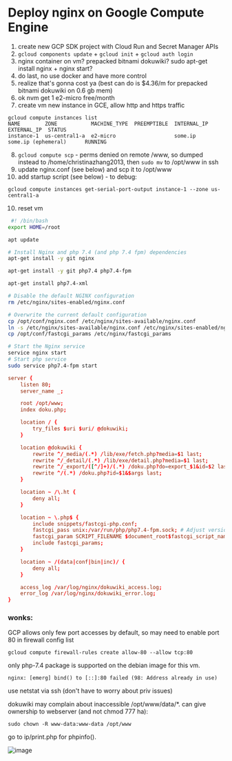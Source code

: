 # Deploy nginx on Google Compute Engine

1. create new GCP SDK project with Cloud Run and Secret Manager APIs
2. `gcloud components update` + `gcloud init` + `gcloud auth login`
3. nginx container on vm? prepacked bitnami dokuwiki? sudo apt-get install nginx + nginx start?
4. do last, no use docker and have more control
5. realize that's gonna cost ya (best can do is $4.36/m for prepacked bitnami dokuwiki on 0.6 gb mem)
6. ok nvm get 1 e2-micro free/month
7. create vm new instance in GCE, allow http and https traffic

```
gcloud compute instances list
NAME        ZONE           MACHINE_TYPE  PREEMPTIBLE  INTERNAL_IP  EXTERNAL_IP  STATUS
instance-1  us-central1-a  e2-micro                   some.ip      some.ip (ephemeral)      RUNNING
```
8. `gcloud compute scp` - perms denied on remote /www, so dumped instead to /home/christinazhang2013, then `sudo mv` to /opt/www in ssh
9. update nginx.conf (see below) and scp it to /opt/www
10. add startup script (see below) - to debug: 

```
gcloud compute instances get-serial-port-output instance-1 --zone us-central1-a
```

10. reset vm


```sh
 #! /bin/bash
export HOME=/root

apt update                                           

# Install Nginx and php 7.4 (and php 7.4 fpm) dependencies
apt-get install -y git nginx 

apt-get install -y git php7.4 php7.4-fpm

apt-get install php7.4-xml

# Disable the default NGINX configuration
rm /etc/nginx/sites-enabled/nginx.conf

# Overwrite the current default configuration
cp /opt/conf/nginx.conf /etc/nginx/sites-available/nginx.conf
ln -s /etc/nginx/sites-available/nginx.conf /etc/nginx/sites-enabled/nginx.conf
cp /opt/conf/fastcgi_params /etc/nginx/fastcgi_params

# Start the Nginx service
service nginx start
# Start php service
sudo service php7.4-fpm start
```



```conf
server {
    listen 80;
    server_name _;

    root /opt/www;
    index doku.php;

    location / {
        try_files $uri $uri/ @dokuwiki;
    }

    location @dokuwiki {
        rewrite ^/_media/(.*) /lib/exe/fetch.php?media=$1 last;
        rewrite ^/_detail/(.*) /lib/exe/detail.php?media=$1 last;
        rewrite ^/_export/([^/]+)/(.*) /doku.php?do=export_$1&id=$2 last;
        rewrite ^/(.*) /doku.php?id=$1&$args last;
    }

    location ~ /\.ht {
        deny all;
    }

    location ~ \.php$ {
        include snippets/fastcgi-php.conf;
        fastcgi_pass unix:/var/run/php/php7.4-fpm.sock; # Adjust version if needed
        fastcgi_param SCRIPT_FILENAME $document_root$fastcgi_script_name;
        include fastcgi_params;
    }

    location ~ /(data|conf|bin|inc)/ {
        deny all;
    }

    access_log /var/log/nginx/dokuwiki_access.log;
    error_log /var/log/nginx/dokuwiki_error.log;
}
```

### wonks:

GCP allows only few port accesses by default, so may need to enable port 80 in firewall config list

```
gcloud compute firewall-rules create allow-80 --allow tcp:80
```

only php-7.4 package is supported on the debian image for this vm.

```
nginx: [emerg] bind() to [::]:80 failed (98: Address already in use)
```

use netstat via ssh (don't have to worry about priv issues)

dokuwiki may complain about inaccessible /opt/www/data/*. can give ownership to webserver (and not chmod 777 ha):

```
sudo chown -R www-data:www-data /opt/www
```

go to ip/print.php for phpinfo().

![image](https://github.com/christinazhangstudio/casa-del-big-dragon/assets/57076552/472c4a88-f336-46b1-b21a-eade5943240e)


